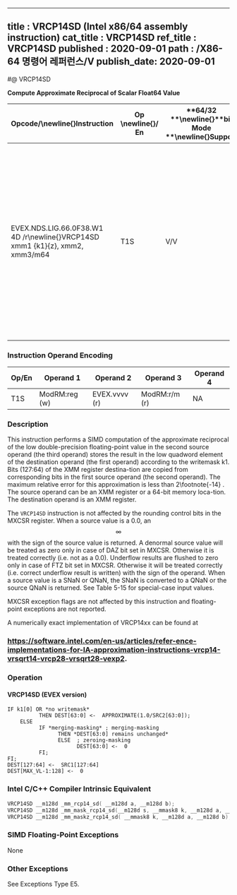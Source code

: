 ----------------------------
title : VRCP14SD (Intel x86/64 assembly instruction)
cat_title : VRCP14SD
ref_title : VRCP14SD
published : 2020-09-01
path : /X86-64 명령어 레퍼런스/V
publish_date: 2020-09-01
----------------------------
#@ VRCP14SD

**Compute Approximate Reciprocal of Scalar Float64 Value**

|**Opcode/**\newline{}**Instruction**|**Op **\newline{}**/ En**|**64/32 **\newline{}**bit Mode **\newline{}**Support**|**CPUID **\newline{}**Feature **\newline{}**Flag**|**Description**|
|------------------------------------|-------------------------|------------------------------------------------------|--------------------------------------------------|---------------|
|EVEX.NDS.LIG.66.0F38.W1 4D /r\newline{}VRCP14SD xmm1 {k1}{z}, xmm2, xmm3/m64|T1S|V/V|AVX512F|Computes the approximate reciprocal of the scalar double-precision floating-point value in xmm3/m64 and stores the result in xmm1 using writemask k1. Also, upper double-precision floating-point value (bits[127:64]) from xmm2 is copied to xmm1[127:64]. |
### Instruction Operand Encoding


|Op/En|Operand 1|Operand 2|Operand 3|Operand 4|
|-----|---------|---------|---------|---------|
|T1S|ModRM:reg (w)|EVEX.vvvv (r)|ModRM:r/m (r)|NA|
### Description


This instruction performs a SIMD computation of the approximate reciprocal of the low double-precision floating-point value in the second source operand (the third operand) stores the result in the low quadword element of the destination operand (the first operand) according to the writemask k1. Bits (127:64) of the XMM register destina-tion are copied from corresponding bits in the first source operand (the second operand). The maximum relative error for this approximation is less than 2\footnote{-14} . The source operand can be an XMM register or a 64-bit memory loca-tion. The destination operand is an XMM register.

The `VRCP14SD` instruction is not affected by the rounding control bits in the MXCSR register. When a source value is a 0.0, an $$\infty$$ with the sign of the source value is returned. A denormal source value will be treated as zero only in case of DAZ bit set in MXCSR. Otherwise it is treated correctly (i.e. not as a 0.0). Underflow results are flushed to zero only in case of FTZ bit set in MXCSR. Otherwise it will be treated correctly (i.e. correct underflow result is written) with the sign of the operand. When a source value is a SNaN or QNaN, the SNaN is converted to a QNaN or the source QNaN is returned. See Table 5-15 for special-case input values.

MXCSR exception flags are not affected by this instruction and floating-point exceptions are not reported.

A numerically exact implementation of VRCP14xx can be found at 

###                                                                                                    https://software.intel.com/en-us/articles/refer-ence-implementations-for-IA-approximation-instructions-vrcp14-vrsqrt14-vrcp28-vrsqrt28-vexp2.

### Operation
#### VRCP14SD (EVEX version)
```info-verb
IF k1[0] OR *no writemask*
          THEN DEST[63:0] <-  APPROXIMATE(1.0/SRC2[63:0]);
    ELSE 
          IF *merging-masking* ; merging-masking
                THEN *DEST[63:0] remains unchanged*
                ELSE  ; zeroing-masking
                      DEST[63:0] <-  0
          FI;
FI;
DEST[127:64] <-  SRC1[127:64]
DEST[MAX_VL-1:128] <-  0
```

### Intel C/C++ Compiler Intrinsic Equivalent

```cpp
VRCP14SD __m128d _mm_rcp14_sd( __m128d a, __m128d b);
VRCP14SD __m128d _mm_mask_rcp14_sd(__m128d s, __mmask8 k, __m128d a, __m128d b);
VRCP14SD __m128d _mm_maskz_rcp14_sd( __mmask8 k, __m128d a, __m128d b);
```
### SIMD Floating-Point Exceptions


None

### Other Exceptions


See Exceptions Type E5.

